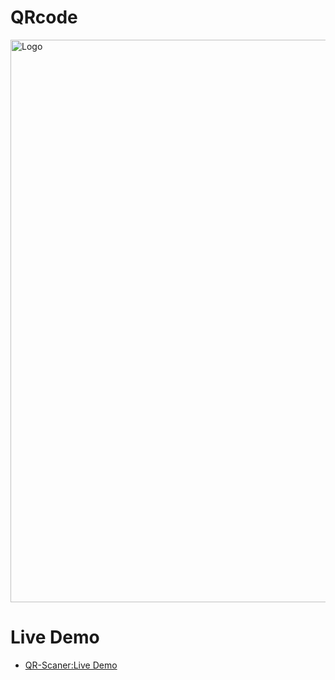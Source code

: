 # QRcode


 <img src="https://mohammedshamseerpvofficial.github.io/QRScaner-flutter-web/image/Screenshot%202023-01-24%20at%208.31.54%20PM.png" alt="Logo" width="650" height="900">

# Live Demo

- [QR-Scaner:Live Demo](https://mohammedshamseerpvofficial.github.io/QRScaner-flutter-web/host/)



